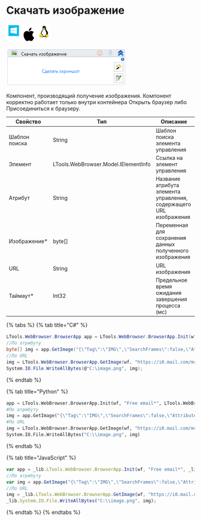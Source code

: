# Скачать изображение

![](<../../../.gitbook/assets/image (100) (1) (1) (1) (1) (1) (12).png>)

![](<../../../.gitbook/assets/image (355).png>)

Компонент, производящий получение изображения. Компонент корректно работает только внутри контейнера Открыть браузер либо Присоединиться к браузеру.

| Свойство      | Тип                                  | Описание                                                           |
| ------------- | ------------------------------------ | ------------------------------------------------------------------ |
| Шаблон поиска | String                               | Шаблон поиска элемента управления                                  |
| Элемент       | LTools.WebBrowser.Model.IElementInfo | Ссылка на элемент управления                                       |
| Атрибут       | String                               | Название атрибута элемента управления, содержащего URL изображения |
| Изображение\* | byte\[]                              | Переменная для сохранения данных полученного изображения           |
| URL           | String                               | URL изображения                                                    |
| Таймаут\*     | Int32                                | Предельное время ожидания завершения процесса (мс)                 |

{% tabs %}
{% tab title="C#" %}
```csharp
LTools.WebBrowser.BrowserApp app = LTools.WebBrowser.BrowserApp.Init(wf, "Free email*", LTools.WebBrowser.Model.BrowserTypes_Short.IE);
//По атрибуту
byte[] img = app.GetImage("{\"Tag\":\"IMG\",\"SearchFrames\":false,\"Attributes\":[{\"Key\":\"CLASS\",\"Value\":\"lazyImg\"}]}", "src");	
//По URL
img = LTools.WebBrowser.BrowserApp.GetImage(wf, "https://i0.mail.com/mcom/574/10358574%2Cpd=2%2Cf=teaser-card-s/.jpg");
System.IO.File.WriteAllBytes(@"C:\image.png", img);
```
{% endtab %}

{% tab title="Python" %}
```python
app = LTools.WebBrowser.BrowserApp.Init(wf, "Free email*", LTools.WebBrowser.Model.BrowserTypes_Short.IE)
#По атрибуту
img = app.GetImage("{\"Tag\":\"IMG\",\"SearchFrames\":false,\"Attributes\":[{\"Key\":\"CLASS\",\"Value\":\"lazyImg\"}]}", "src")
#По URL
img = LTools.WebBrowser.BrowserApp.GetImage(wf, "https://i0.mail.com/mcom/574/10358574%2Cpd=2%2Cf=teaser-card-s/.jpg")
System.IO.File.WriteAllBytes("C:\\image.png", img)
```
{% endtab %}

{% tab title="JavaScript" %}
```javascript
var app = _lib.LTools.WebBrowser.BrowserApp.Init(wf, "Free email*", _lib.LTools.WebBrowser.Model.BrowserTypes_Short.IE);
//По атрибуту
var img = app.GetImage("{\"Tag\":\"IMG\",\"SearchFrames\":false,\"Attributes\":[{\"Key\":\"CLASS\",\"Value\":\"lazyImg\"}]}", "src");	
//По URL
img = _lib.LTools.WebBrowser.BrowserApp.GetImage(wf, "https://i0.mail.com/mcom/574/10358574%2Cpd=2%2Cf=teaser-card-s/.jpg");
_lib.System.IO.File.WriteAllBytes("C:\\image.png", img);
```
{% endtab %}
{% endtabs %}
